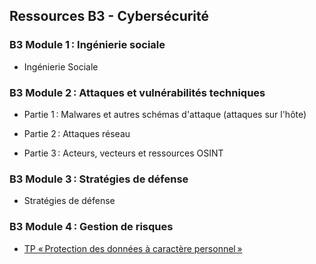 ## Ressources B3 - Cybersécurité

### B3 Module 1 : Ingénierie sociale

- Ingénierie Sociale

### B3 Module 2 : Attaques et vulnérabilités techniques

- Partie 1 : Malwares et autres schémas d'attaque (attaques sur l'hôte)

- Partie 2 : Attaques réseau

- Partie 3 : Acteurs, vecteurs et ressources OSINT

### B3 Module 3 : Stratégies de défense

- Stratégies de défense

### B3 Module 4 : Gestion de risques

- [TP « Protection des données à caractère personnel »](tp/risques/tp_risques.md)